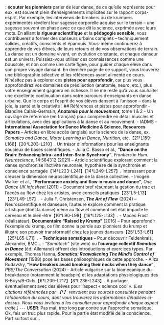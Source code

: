 : **écouter les pionniers** parler de leur danse, de ce qu’elle représente pour eux, est souvent plein d’enseignements implicites sur le rapport corps-esprit. Par exemple, les interviews de breakers ou de krumpers expérimentés révèlent leur sagesse corporelle acquise sur le terrain – une sagesse souvent en phase avec ce que dit la science, exprimée avec leurs mots. En alliant la **rigueur scientifique** et la **pédagogie sensible**, vous contribuerez à former des danseurs urbains complets – techniquement solides, créatifs, conscients et épanouis. Vous-même continuerez à apprendre de vos élèves, de leurs retours et de vos observations de terrain. La danse est un domaine vivant, en évolution constante, et chaque danseur est un univers. Puissiez-vous utiliser ces connaissances comme une boussole, et non comme une carte figée, pour guider chaque élève dans son propre voyage dansant. En dernière page de ce support, vous trouverez une bibliographie sélective et les références ayant alimenté ce cours. N’hésitez pas à explorer ces **pistes pour approfondir**, car plus vous approfondirez vos domaines de prédilection (anatomie, neuro, etc.), plus votre enseignement gagnera en richesse. Il ne me reste qu’à vous souhaiter une excellente continuation dans votre parcours d’enseignants en danse urbaine. Que le corps et l’esprit de vos élèves dansent à l’unisson – dans la joie, la santé et la créativité ! ## Références et pistes pour approfondir - Blandine Calais-Germain, **_Anatomie pour le mouvement_**, tome 1 & 2 – Un ouvrage de référence (en français) pour comprendre en détail muscles et articulations, avec des applications à la danse et au mouvement. - IADMS – **International Association for Dance Medicine & Science**, **Resources Papers** – Articles en libre accès (anglais) sur la science de la danse, ex. *Somatics and Dance*, *Motor Learning in Dance*, *Nutrition*, etc.【21†L159-L168】【20†L203-L210】. Un trésor d’informations pour les enseignants soucieux de bases scientifiques. - Julia C. Basso et al., **“Dance on the Brain: Enhancing Intra- and Inter-Brain Synchrony”**, *Frontiers in Hum. Neuroscience*, 14:584312 (2021) – Article scientifique explorant comment la danse synchronise l’activité neuronale, hypothèse de la synchronie et conscience partagée【14†L233-L241】【14†L249-L257】. Intéressant pour creuser la dimension neuroscientifique de la danse collective. - Imogen Walker et al., **“Performance anxiety and flow in music and dance”**, *One Dance UK Infosheet* (2011) – Document bref résumant la gestion du trac et l’accès au flow chez les artistes, avec conseils pratiques【23†L5-L13】【23†L49-L57】. - Julia F. Christensen, **_The Art of Flow_** (2024) – Neuroscientifique et danseuse, l’auteure explore comment la pratique artistique (dont la danse) mène au flow et comment cet état impacte le cerveau et le bien-être【16†L90-L98】【16†L125-L133】. - Maceo Frost (réalisateur), **Documentaire “Raised by Krump”** (2016) – Pour approfondir l’exemple du krump, ce film donne la parole aux pionniers du krump et illustre son pouvoir transformatif chez les jeunes danseurs【25†L53-L61】【25†L65-L71】. - **Techniques somatiques** – Pour découvrir Feldenkrais, Alexander, BMC… : *“Somatech”* (site web) ou l’**ouvrage collectif _Somatics in Dance_** (éd. Allemand) offrent des introductions et exercices types. Par exemple, Thomas Hanna, _**Somatics: Reawakening The Mind’s Control of Movement**_ (1988) pose les bases philosophiques de cette approche. - Aliza Rudavsky, **“How breakers avoid breaking their necks when they dance”**, *PBS/The Conversation* (2024) – Article vulgarisé sur la biomecanique du breakdance (notamment le headspin) et les adaptations physiologiques des B-Boys/B-Girls【6†L209-L217】【8†L236-L243】. À partager éventuellement avec des élèves pour l’aspect « science cool ». *(Les citations référencées par 【†】 renvoient aux sources consultées pendant l’élaboration du cours, dont vous trouverez les informations détaillées ci-dessus. Nous vous invitons à les consulter pour approfondir chaque aspect traité.)* --- **USER**: Pas mal, trop long par contre sur l'approche somatique. Ok, fais un truc plus rapide. Pour la partie état modifié de la conscience. Part surtout sur...